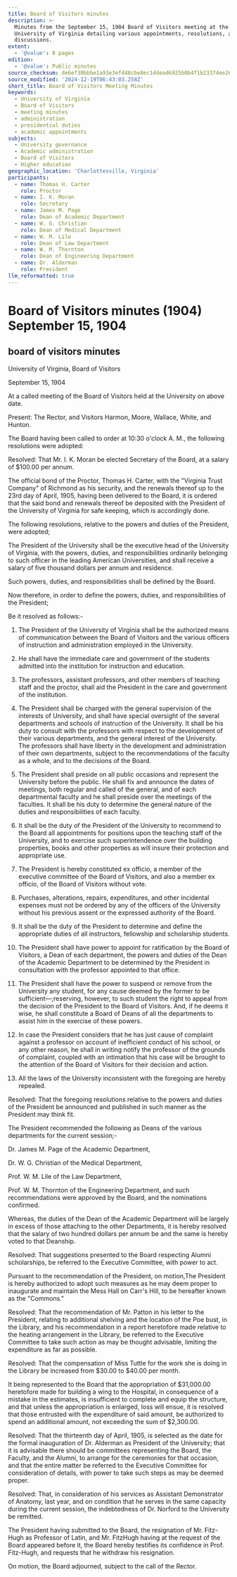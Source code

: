 ```yaml
---
title: Board of Visitors minutes
description: >-
  Minutes from the September 15, 1904 Board of Visitors meeting at the
  University of Virginia detailing various appointments, resolutions, and
  discussions.
extent:
  - '@value': 0 pages
edition:
  - '@value': Public minutes
source_checksum: de6ef30bbbe1a93e3efd48cbe8ec1ddead6925b0b4f1b23374ee261597eb8c51
source_modified: '2024-12-19T06:43:03.258Z'
short_title: Board of Visitors Meeting Minutes
keywords:
  - University of Virginia
  - Board of Visitors
  - meeting minutes
  - administration
  - presidential duties
  - academic appointments
subjects:
  - University governance
  - Academic administration
  - Board of Visitors
  - Higher education
geographic_location: 'Charlottesville, Virginia'
participants:
  - name: Thomas H. Carter
    role: Proctor
  - name: I. K. Moran
    role: Secretary
  - name: James M. Page
    role: Dean of Academic Department
  - name: W. G. Christian
    role: Dean of Medical Department
  - name: W. M. Lile
    role: Dean of Law Department
  - name: W. M. Thornton
    role: Dean of Engineering Department
  - name: Dr. Alderman
    role: President
llm_reformatted: true
---
```


Board of Visitors minutes (1904) September 15, 1904
===================================================

board of visitors minutes
-------------------------

University of Virginia, Board of Visitors

September 15, 1904

At a called meeting of the Board of Visitors held at the University on above date.

Present: The Rector, and Visitors Harmon, Moore, Wallace, White, and Hunton.

The Board having been called to order at 10:30 o'clock A. M., the following resolutions were adopted:

Resolved: That Mr. I. K. Moran be elected Secretary of the Board, at a salary of $100.00 per annum.

The official bond of the Proctor, Thomas H. Carter, with the "Virginia Trust Company" of Richmond as his security, and the renewals thereof up to the 23rd day of April, 1905, having been delivered to the Board, it is ordered that the said bond and renewals thereof be deposited with the President of the University of Virginia for safe keeping, which is accordingly done.

The following resolutions, relative to the powers and duties of the President, were adopted;

The President of the University shall be the executive head of the University of Virginia, with the powers, duties, and responsibilities ordinarily belonging to such officer in the leading American Universities, and shall receive a salary of five thousand dollars per annum and residence.

Such powers, duties, and responsibilities shall be defined by the Board.

Now therefore, in order to define the powers, duties, and responsibilities of the President;

Be it resolved as follows:-

1. The President of the University of Virginia shall be the authorized means of communication between the Board of Visitors and the various officers of instruction and administration employed in the University.

2. He shall have the immediate care and government of the students admitted into the institution for instruction and education.

3. The professors, assistant professors, and other members of teaching staff and the proctor, shall aid the President in the care and government of the institution.

4. The President shall be charged with the general supervision of the interests of University, and shall have special oversight of the several departments and schools of instruction of the University. It shall be his duty to consult with the professors with respect to the development of their various departments, and the general interest of the University. The professors shall have liberty in the development and administration of their own departments, subject to the recommendations of the faculty as a whole, and to the decisions of the Board.

5. The President shall preside on all public occasions and represent the University before the public. He shall fix and announce the dates of meetings, both regular and called of the general, and of each departmental faculty and he shall preside over the meetings of the faculties. It shall be his duty to determine the general nature of the duties and responsibilities of each faculty.

6. It shall be the duty of the President of the University to recommend to the Board all appointments for positions upon the teaching staff of the University, and to exercise such superintendence over the building properties, books and other properties as will insure their protection and appropriate use.

7. The President is hereby constituted ex officio, a member of the executive committee of the Board of Visitors, and also a member ex officio, of the Board of Visitors without vote.

8. Purchases, alterations, repairs, expenditures, and other incidental expenses must not be ordered by any of the officers of the University without his previous assent or the expressed authority of the Board.

9. It shall be the duty of the President to determine and define the appropriate duties of all instructors, fellowship and scholarship students.

10. The President shall have power to appoint for ratification by the Board of Visitors, a Dean of each department, the powers and duties of the Dean of the Academic Department to be determined by the President in consultation with the professor appointed to that office.

11. The President shall have the power to suspend or remove from the University any student, for any cause deemed by the former to be sufficient—;reserving, however, to such student the right to appeal from the decision of the President to the Board of Visitors. And, if he deems it wise, he shall constitute a Board of Deans of all the departments to assist him in the exercise of these powers.

12. In case the President considers that he has just cause of complaint against a professor on account of inefficient conduct of his school, or any other reason, he shall in writing notify the professor of the grounds of complaint, coupled with an intimation that his case will be brought to the attention of the Board of Visitors for their decision and action.

13. All the laws of the University inconsistent with the foregoing are hereby repealed.

Resolved: That the foregoing resolutions relative to the powers and duties of the President be announced and published in such manner as the President may think fit.

The President recommended the following as Deans of the various departments for the current session;-  

Dr. James M. Page of the Academic Department,

Dr. W. G. Christian of the Medical Department,

Prof. W. M. Lile of the Law Department,

Prof. W. M. Thornton of the Engineering Department, and such recommendations were approved by the Board, and the nominations confirmed.

Whereas, the duties of the Dean of the Academic Department will be largely in excess of those attaching to the other Departments, it is hereby resolved that the salary of two hundred dollars per annum be and the same is hereby voted to that Deanship.

Resolved: That suggestions presented to the Board respecting Alumni scholarships, be referred to the Executive Committee, with power to act.

Pursuant to the recommendation of the President, on motion,The President is hereby authorized to adopt such measures as he may deem proper to inaugurate and maintain the Mess Hall on Carr's Hill, to be hereafter known as the "Commons."

Resolved: That the recommendation of Mr. Patton in his letter to the President, relating to additional shelving and the location of the Poe bust, in the Library, and his recommendation in a report heretofore made relative to the heating arrangement in the Library, be referred to the Executive Committee to take such action as may be thought advisable, limiting the expenditure as far as possible.

Resolved: That the compensation of Miss Tuttle for the work she is doing in the Library be increased from $30.00 to $40.00 per month.

It being represented to the Board that the appropriation of $31,000.00 heretofore made for building a wing to the Hospital, in consequence of a mistake in the estimates, is insufficient to complete and equip the structure, and that unless the appropriation is enlarged, loss will ensue, it is resolved that those entrusted with the expenditure of said amount, be authorized to spend an additional amount, not exceeding the sum of $2,300.00.

Resolved: That the thirteenth day of April, 1905, is selected as the date for the formal inauguration of Dr. Alderman as President of the University; that it is advisable there should be committees representing the Board, the Faculty, and the Alumni, to arrange for the ceremonies for that occasion, and that the entire matter be referred to the Executive Committee for consideration of details, with power to take such steps as may be deemed proper.

Resolved: That, in consideration of his services as Assistant Demonstrator of Anatomy, last year, and on condition that he serves in the same capacity during the current session, the indebtedness of Dr. Norford to the University be remitted.

The President having submitted to the Board, the resignation of Mr. Fitz-Hugh as Professor of Latin, and Mr. FitzHugh having at the request of the Board appeared before it, the Board hereby testifies its confidence in Prof. Fitz-Hugh, and requests that he withdraw his resignation.

On motion, the Board adjourned, subject to the call of the Rector.
